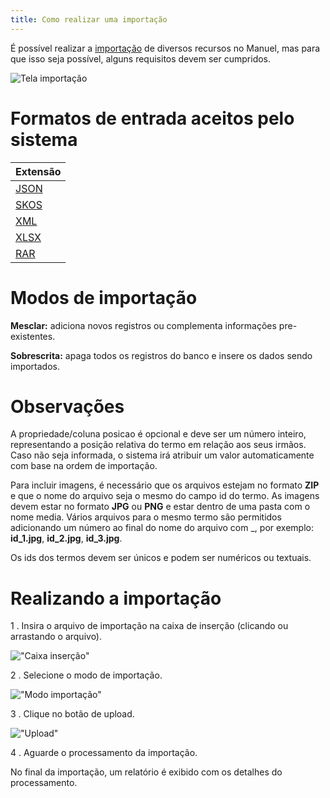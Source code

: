 ```yaml
---
title: Como realizar uma importação
---
```


É possível realizar a [importação](admin/importar) de diversos recursos no Manuel, mas para que isso seja possível, alguns requisitos devem ser cumpridos.

![Tela importação](media/guide/3-utilizando-o-manuel/1-navegacao-interna/5-importacao/1-como-realizar-importacao/pagina_importacao.png)

# Formatos de entrada aceitos pelo sistema

| Extensão  | 
|     -     |
|  [JSON]() |
|  [SKOS]() |
|  [XML]()  |
|  [XLSX]() |
|  [RAR]()  |

# Modos de importação

**Mesclar:** adiciona novos registros ou complementa informações pre-existentes. 

**Sobrescrita:** apaga todos os registros do banco e insere os dados sendo importados.

# Observações

A propriedade/coluna posicao é opcional e deve ser um número inteiro, representando a posição relativa do termo em relação aos seus irmãos. Caso não seja informada, o sistema irá atribuir um valor automaticamente com base na ordem de importação.

Para incluir imagens, é necessário que os arquivos estejam no formato **ZIP** e que o nome do arquivo seja o mesmo do campo id do termo. As imagens devem estar no formato **JPG** ou **PNG** e estar dentro de uma pasta com o nome media. Vários arquivos para o mesmo termo são permitidos adicionando um número ao final do nome do arquivo com _, por exemplo: **id_1.jpg**, **id_2.jpg**, **id_3.jpg**.

Os ids dos termos devem ser únicos e podem ser numéricos ou textuais.

# Realizando a importação

1 . Insira o arquivo de importação na caixa de inserção (clicando ou arrastando o arquivo).

!["Caixa inserção"]()

2 . Selecione o modo de importação.

!["Modo importação"]()

3 .  Clique no botão de upload.

!["Upload"]()

4 . Aguarde o processamento da importação.

No final da importação, um relatório é exibido com os detalhes do processamento.